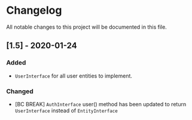 # Changelog
All notable changes to this project will be documented in this file.

## [1.5] - 2020-01-24
### Added
* `UserInterface` for all user entities to implement.
### Changed
* [BC BREAK] `AuthInterface` user() method has been updated to return `UserInterface` instead of `EntityInterface`  